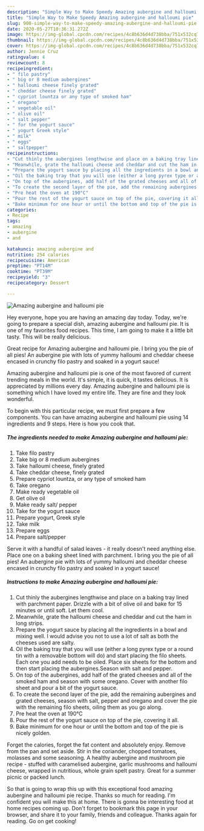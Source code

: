 ```yaml
---
description: "Simple Way to Make Speedy Amazing aubergine and halloumi pie"
title: "Simple Way to Make Speedy Amazing aubergine and halloumi pie"
slug: 900-simple-way-to-make-speedy-amazing-aubergine-and-halloumi-pie
date: 2020-05-27T10:36:31.272Z
image: https://img-global.cpcdn.com/recipes/4c8b636d4d738bba/751x532cq70/amazing-aubergine-and-halloumi-pie-recipe-main-photo.jpg
thumbnail: https://img-global.cpcdn.com/recipes/4c8b636d4d738bba/751x532cq70/amazing-aubergine-and-halloumi-pie-recipe-main-photo.jpg
cover: https://img-global.cpcdn.com/recipes/4c8b636d4d738bba/751x532cq70/amazing-aubergine-and-halloumi-pie-recipe-main-photo.jpg
author: Jennie Cruz
ratingvalue: 4
reviewcount: 8
recipeingredient:
- " filo pastry"
- " big or 8 medium aubergines"
- " halloumi cheese finely grated"
- " cheddar cheese finely grated"
- " cypriot lountza or any type of smoked ham"
- " oregano"
- " vegetable oil"
- " olive oil"
- " salt pepper"
- " for the yogurt sauce"
- " yogurt Greek style"
- " milk"
- " eggs"
- " saltpepper"
recipeinstructions:
- "Cut thinly the aubergines lengthwise and place on a baking tray lined with parchment paper. Drizzle with a bit of olive oil and bake for 15 minutes or until soft. Let them cool."
- "Meanwhile, grate the halloumi cheese and cheddar and cut the ham in long strips."
- "Prepare the yogurt sauce by placing all the ingredients in a bowl and mixing well. I would advise you not to use a lot of salt as both the cheeses used are salty."
- "Oil the baking tray that you will use (either a long pyrex type or a round tin with a removable bottom will do) and start placing the filo sheets. Each one you add needs to be oiled. Place six sheets for the bottom and then start placing the aubergines.Season with salt and pepper."
- "On top of the aubergines, add half of the grated cheeses and all of the smoked ham and season with some oregano. Cover with another filo sheet and pour a bit of the yogurt sauce."
- "To create the second layer of the pie, add the remaining aubergines and grated cheeses, season with salt, pepper and oregano and cover the pie with the remaining filo sheets, oiling them as you go along."
- "Pre heat the oven at 190°C"
- "Pour the rest of the yogurt sauce on top of the pie, covering it all."
- "Bake minimum for one hour or until the bottom and top of the pie is nicely golden."
categories:
- Recipe
tags:
- amazing
- aubergine
- and

katakunci: amazing aubergine and 
nutrition: 254 calories
recipecuisine: American
preptime: "PT14M"
cooktime: "PT39M"
recipeyield: "3"
recipecategory: Dessert

---
```



![Amazing aubergine and halloumi pie](https://img-global.cpcdn.com/recipes/4c8b636d4d738bba/751x532cq70/amazing-aubergine-and-halloumi-pie-recipe-main-photo.jpg)

Hey everyone, hope you are having an amazing day today. Today, we're going to prepare a special dish, amazing aubergine and halloumi pie. It is one of my favorites food recipes. This time, I am going to make it a little bit tasty. This will be really delicious.

Great recipe for Amazing aubergine and halloumi pie. I bring you the pie of all pies! An aubergine pie with lots of yummy halloumi and cheddar cheese encased in crunchy filo pastry and soaked in a yogurt sauce!

Amazing aubergine and halloumi pie is one of the most favored of current trending meals in the world. It's simple, it is quick, it tastes delicious. It is appreciated by millions every day. Amazing aubergine and halloumi pie is something which I have loved my entire life. They are fine and they look wonderful.


To begin with this particular recipe, we must first prepare a few components. You can have amazing aubergine and halloumi pie using 14 ingredients and 9 steps. Here is how you cook that.

<!--inarticleads1-->

##### The ingredients needed to make Amazing aubergine and halloumi pie:

1. Take  filo pastry
1. Take  big or 8 medium aubergines
1. Take  halloumi cheese, finely grated
1. Take  cheddar cheese, finely grated
1. Prepare  cypriot lountza, or any type of smoked ham
1. Take  oregano
1. Make ready  vegetable oil
1. Get  olive oil
1. Make ready  salt/ pepper
1. Take  for the yogurt sauce
1. Prepare  yogurt, Greek style
1. Take  milk
1. Prepare  eggs
1. Prepare  salt/pepper


Serve it with a handful of salad leaves - it really doesn&#39;t need anything else. Place one on a baking sheet lined with parchment. I bring you the pie of all pies! An aubergine pie with lots of yummy halloumi and cheddar cheese encased in crunchy filo pastry and soaked in a yogurt sauce! 

<!--inarticleads2-->

##### Instructions to make Amazing aubergine and halloumi pie:

1. Cut thinly the aubergines lengthwise and place on a baking tray lined with parchment paper. Drizzle with a bit of olive oil and bake for 15 minutes or until soft. Let them cool.
1. Meanwhile, grate the halloumi cheese and cheddar and cut the ham in long strips.
1. Prepare the yogurt sauce by placing all the ingredients in a bowl and mixing well. I would advise you not to use a lot of salt as both the cheeses used are salty.
1. Oil the baking tray that you will use (either a long pyrex type or a round tin with a removable bottom will do) and start placing the filo sheets. Each one you add needs to be oiled. Place six sheets for the bottom and then start placing the aubergines.Season with salt and pepper.
1. On top of the aubergines, add half of the grated cheeses and all of the smoked ham and season with some oregano. Cover with another filo sheet and pour a bit of the yogurt sauce.
1. To create the second layer of the pie, add the remaining aubergines and grated cheeses, season with salt, pepper and oregano and cover the pie with the remaining filo sheets, oiling them as you go along.
1. Pre heat the oven at 190°C
1. Pour the rest of the yogurt sauce on top of the pie, covering it all.
1. Bake minimum for one hour or until the bottom and top of the pie is nicely golden.


Forget the calories, forget the fat content and absolutely enjoy. Remove from the pan and set aside. Stir in the coriander, chopped tomatoes, molasses and some seasoning. A healthy aubergine and mushroom pie recipe - stuffed with caramelised aubergine, garlic mushrooms and halloumi cheese, wrapped in nutritious, whole grain spelt pastry. Great for a summer picnic or packed lunch. 

So that is going to wrap this up with this exceptional food amazing aubergine and halloumi pie recipe. Thanks so much for reading. I'm confident you will make this at home. There is gonna be interesting food at home recipes coming up. Don't forget to bookmark this page in your browser, and share it to your family, friends and colleague. Thanks again for reading. Go on get cooking!
